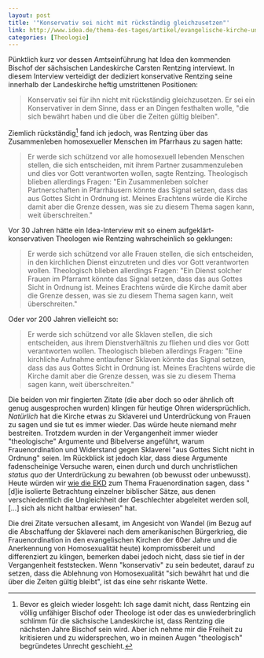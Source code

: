 ```yaml
---
layout: post
title: '"Konservativ sei nicht mit rückständig gleichzusetzen"'
link: http://www.idea.de/thema-des-tages/artikel/evangelische-kirche-unterschiede-zwischen-basis-und-leitung-83408.html
categories: [Theologie]
---
```


Pünktlich kurz vor dessen Amtseinführung hat Idea den kommenden Bischof der sächsischen Landeskirche Carsten Rentzing interviewt. In diesem Interview verteidigt der dediziert konservative Rentzing seine innerhalb der Landeskirche heftig umstrittenen Positionen:

> Konservativ sei für ihn nicht mit rückständig gleichzusetzen. Er sei ein Konservativer in dem Sinne, dass er an Dingen festhalten wolle, "die sich bewährt haben und die über die Zeiten gültig bleiben".

Ziemlich rückständig[^1] fand ich jedoch, was Rentzing über das Zusammenleben homosexueller Menschen im Pfarrhaus zu sagen hatte:

[^1]: Bevor es gleich wieder losgeht: Ich sage damit nicht, dass Rentzing ein völlig unfähiger Bischof oder Theologe ist oder das es unwiederbringlich schlimm für die sächsische Landeskirche ist, dass Rentzing die nächsten Jahre Bischof sein wird. Aber ich nehme mir die Freiheit zu kritisieren und zu widersprechen, wo in meinen Augen "theologisch" begründetes Unrecht geschieht.

> Er werde sich schützend vor alle homosexuell lebenden Menschen stellen, die sich entscheiden, mit ihrem Partner zusammenzuleben und dies vor Gott verantworten wollen, sagte Rentzing. Theologisch blieben allerdings Fragen: "Ein Zusammenleben solcher Partnerschaften in Pfarrhäusern könnte das Signal setzen, dass das aus Gottes Sicht in Ordnung ist. Meines Erachtens würde die Kirche damit aber die Grenze dessen, was sie zu diesem Thema sagen kann, weit überschreiten."

Vor 30 Jahren hätte ein Idea-Interview mit so einem aufgeklärt-konservativen Theologen wie Rentzing wahrscheinlich so geklungen:

> Er werde sich schützend vor alle Frauen stellen, die sich entscheiden, in den kirchlichen Dienst einzutreten und dies vor Gott verantworten wollen. Theologisch blieben allerdings Fragen: "Ein Dienst solcher Frauen im Pfarramt könnte das Signal setzen, dass das aus Gottes Sicht in Ordnung ist. Meines Erachtens würde die Kirche damit aber die Grenze dessen, was sie zu diesem Thema sagen kann, weit überschreiten."

Oder vor 200 Jahren vielleicht so:

> Er werde sich schützend vor alle Sklaven stellen, die sich entscheiden, aus ihrem Dienstverhältnis zu fliehen und dies vor Gott verantworten wollen. Theologisch blieben allerdings Fragen: "Eine kirchliche Aufnahme entlaufener Sklaven könnte das Signal setzen, dass das aus Gottes Sicht in Ordnung ist. Meines Erachtens würde die Kirche damit aber die Grenze dessen, was sie zu diesem Thema sagen kann, weit überschreiten."

Die beiden von mir fingierten Zitate (die aber doch so oder ähnlich oft genug ausgesprochen wurden) klingen für heutige Ohren widersprüchlich. *Natürlich* hat die Kirche etwas zu Sklaverei und Unterdrückung von Frauen zu sagen und sie tut es immer wieder. Das würde heute niemand mehr bestreiten. Trotzdem wurden in der Vergangenheit immer wieder "theologische" Argumente und Bibelverse angeführt, warum Frauenordination und Widerstand gegen Sklaverei "aus Gottes Sicht nicht in Ordnung" seien. Im Rückblick ist jedoch klar, dass diese Argumente fadenscheinige Versuche waren, einen durch und durch unchristlichen *status quo* der Unterdrückung zu bewahren (ob bewusst oder unbewusst). Heute würden wir [wie die EKD](http://www.ekd.de/bevollmaechtigter/stellungnahmen/52400.html) zum Thema Frauenordination sagen, dass "[d]ie isolierte Betrachtung einzelner biblischer Sätze, aus denen verschiedentlich die Ungleichheit der Geschlechter abgeleitet werden soll, […] sich als nicht haltbar erwiesen" hat.

Die drei Zitate versuchen allesamt, im Angesicht von Wandel (im Bezug auf die Abschaffung der Sklaverei nach dem amerikanischen Bürgerkrieg, die Frauenordination in den evangelischen Kirchen der 60er Jahre und die Anerkennung von Homosexualität heute) kompromissbereit und differenziert zu klingen, bemerken dabei jedoch nicht, dass sie tief in der Vergangenheit feststecken. Wenn "konservativ" zu sein bedeutet, darauf zu setzen, dass die Ablehnung von Homosexualität "sich bewährt hat und die über die Zeiten gültig bleibt", ist das eine sehr riskante Wette.